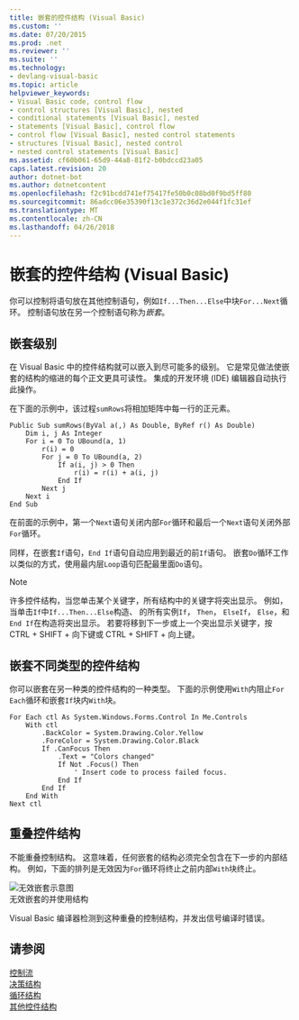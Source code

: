 ```yaml
---
title: 嵌套的控件结构 (Visual Basic)
ms.custom: ''
ms.date: 07/20/2015
ms.prod: .net
ms.reviewer: ''
ms.suite: ''
ms.technology:
- devlang-visual-basic
ms.topic: article
helpviewer_keywords:
- Visual Basic code, control flow
- control structures [Visual Basic], nested
- conditional statements [Visual Basic], nested
- statements [Visual Basic], control flow
- control flow [Visual Basic], nested control statements
- structures [Visual Basic], nested control
- nested control statements [Visual Basic]
ms.assetid: cf60b061-65d9-44a8-81f2-b0bdccd23a05
caps.latest.revision: 20
author: dotnet-bot
ms.author: dotnetcontent
ms.openlocfilehash: f2c91bcdd741ef75417fe50b0c08bd0f9bd5ff80
ms.sourcegitcommit: 86adcc06e35390f13c1e372c36d2e044f1fc31ef
ms.translationtype: MT
ms.contentlocale: zh-CN
ms.lasthandoff: 04/26/2018
---
```

# <a name="nested-control-structures-visual-basic"></a>嵌套的控件结构 (Visual Basic)
你可以控制将语句放在其他控制语句，例如`If...Then...Else`中块`For...Next`循环。 控制语句放在另一个控制语句称为*嵌套*。  
  
## <a name="nesting-levels"></a>嵌套级别  
 在 Visual Basic 中的控件结构就可以嵌入到尽可能多的级别。 它是常见做法使嵌套的结构的缩进的每个正文更具可读性。 集成的开发环境 (IDE) 编辑器自动执行此操作。  
  
 在下面的示例中，该过程`sumRows`将相加矩阵中每一行的正元素。  
  
```  
Public Sub sumRows(ByVal a(,) As Double, ByRef r() As Double)  
    Dim i, j As Integer  
    For i = 0 To UBound(a, 1)  
        r(i) = 0  
        For j = 0 To UBound(a, 2)  
            If a(i, j) > 0 Then  
                r(i) = r(i) + a(i, j)  
            End If  
        Next j  
    Next i  
End Sub  
```  
  
 在前面的示例中，第一个`Next`语句关闭内部`For`循环和最后一个`Next`语句关闭外部`For`循环。  
  
 同样，在嵌套`If`语句，`End If`语句自动应用到最近的前`If`语句。 嵌套`Do`循环工作以类似的方式，使用最内层`Loop`语句匹配最里面`Do`语句。  
  
> [!NOTE]
>  许多控件结构，当您单击某个关键字，所有结构中的关键字将突出显示。 例如，当单击`If`中`If...Then...Else`构造、 的所有实例`If`， `Then`， `ElseIf`， `Else`，和`End If`在构造将突出显示。 若要将移到下一步或上一个突出显示关键字，按 CTRL + SHIFT + 向下键或 CTRL + SHIFT + 向上键。  
  
## <a name="nesting-different-kinds-of-control-structures"></a>嵌套不同类型的控件结构  
 你可以嵌套在另一种类的控件结构的一种类型。 下面的示例使用`With`内阻止`For Each`循环和嵌套`If`块内`With`块。  
  
```  
For Each ctl As System.Windows.Forms.Control In Me.Controls  
    With ctl  
        .BackColor = System.Drawing.Color.Yellow  
        .ForeColor = System.Drawing.Color.Black  
        If .CanFocus Then  
            .Text = "Colors changed"  
            If Not .Focus() Then  
                ' Insert code to process failed focus.  
            End If  
        End If  
    End With  
Next ctl  
```  
  
## <a name="overlapping-control-structures"></a>重叠控件结构  
 不能重叠控制结构。 这意味着，任何嵌套的结构必须完全包含在下一步的内部结构。 例如，下面的排列是无效因为`For`循环将终止之前内部`With`块终止。  
  
 ![无效嵌套示意图](../../../../visual-basic/programming-guide/language-features/control-flow/media/nestexampleinvalid.gif "NestExampleInvalid")  
无效嵌套的并使用结构  
  
 Visual Basic 编译器检测到这种重叠的控制结构，并发出信号编译时错误。  
  
## <a name="see-also"></a>请参阅  
 [控制流](../../../../visual-basic/programming-guide/language-features/control-flow/index.md)  
 [决策结构](../../../../visual-basic/programming-guide/language-features/control-flow/decision-structures.md)  
 [循环结构](../../../../visual-basic/programming-guide/language-features/control-flow/loop-structures.md)  
 [其他控件结构](../../../../visual-basic/programming-guide/language-features/control-flow/other-control-structures.md)

